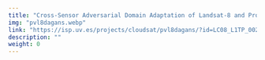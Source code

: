 ```yaml
---
title: "Cross-Sensor Adversarial Domain Adaptation of Landsat-8 and Proba-V images for Cloud Detection"
img: "pvl8dagans.webp"
link: "https://isp.uv.es/projects/cloudsat/pvl8dagans/?id=LC08_L1TP_002053_20160520_20170324_01_T1_333M"
description: ""
weight: 0
---
```


